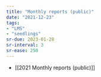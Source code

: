 ```yaml
---
title: "Monthly reports (public)"
date: "2021-12-23"
tags:
- "LMS"
- "seedlings"
sr-due: 2023-01-28
sr-interval: 3
sr-ease: 250
---
```


- [[2021 Monthly reports (public)]]